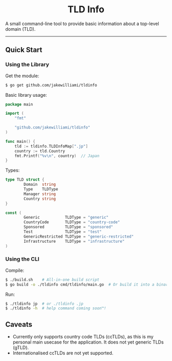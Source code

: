 <h1 align="center">TLD Info</h1>

A small command-line tool to provide basic information about a top-level domain (TLD).

---

## Quick Start

### Using the Library

Get the module:
```bash
$ go get github.com/jakewilliami/tldinfo
```

Basic library usage:
```go
package main

import (
	"fmt"

	"github.com/jakewilliami/tldinfo"
)

func main() {
	tld := tldinfo.TLDInfoMap[".jp"]
	country := tld.Country
	fmt.Printf("%v\n", country)  // Japan
}
```

Types:
```go
type TLD struct {
        Domain  string
        Type    TLDType
        Manager string
        Country string
}

const (
        Generic           TLDType = "generic"
        CountryCode       TLDType = "country-code"
        Sponsored         TLDType = "sponsored"
        Test              TLDType = "test"
        GenericRestricted TLDType = "generic-restricted"
        Infrastructure    TLDType = "infrastructure"
)
```

### Using the CLI

Compile:
```bash
$ ./build.sh    # All-in-one build script
$ go build -o ./tldinfo cmd/tldinfo/main.go  # Or build it into a binary
```

Run:
```bash
$ ./tldinfo jp  # or ./tldinfo .jp
$ ./tldinfo -h  # help command coming soon™!
```

## Caveats

  - Currently only supports country code TLDs (ccTLDs), as this is my personal main usecase for the application.  It does not yet generic TLDs (gTLD).
  - Internationalised ccTLDs are not yet supported.
